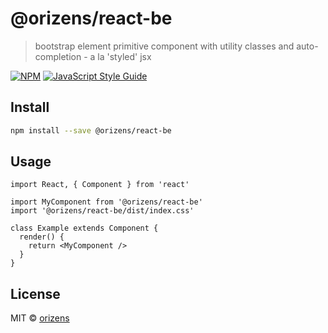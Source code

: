 # @orizens/react-be

> bootstrap element primitive component with utility classes and auto-completion - a la &#x27;styled&#x27; jsx

[![NPM](https://img.shields.io/npm/v/@orizens/react-be.svg)](https://www.npmjs.com/package/@orizens/react-be) [![JavaScript Style Guide](https://img.shields.io/badge/code_style-standard-brightgreen.svg)](https://standardjs.com)

## Install

```bash
npm install --save @orizens/react-be
```

## Usage

```tsx
import React, { Component } from 'react'

import MyComponent from '@orizens/react-be'
import '@orizens/react-be/dist/index.css'

class Example extends Component {
  render() {
    return <MyComponent />
  }
}
```

## License

MIT © [orizens](https://github.com/orizens)
